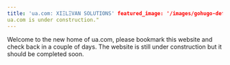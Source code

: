 ```yaml
---
title: 'ua.com: XIΞLΞVAN SOLUTIONS' featured_image: '/images/gohugo-default-sample-hero-image.jpg' description: "
ua.com is under construction."
---
```


Welcome to the new home of ua.com, please bookmark this website and check back in a couple of days. The website is still
under construction but it should be completed soon.
